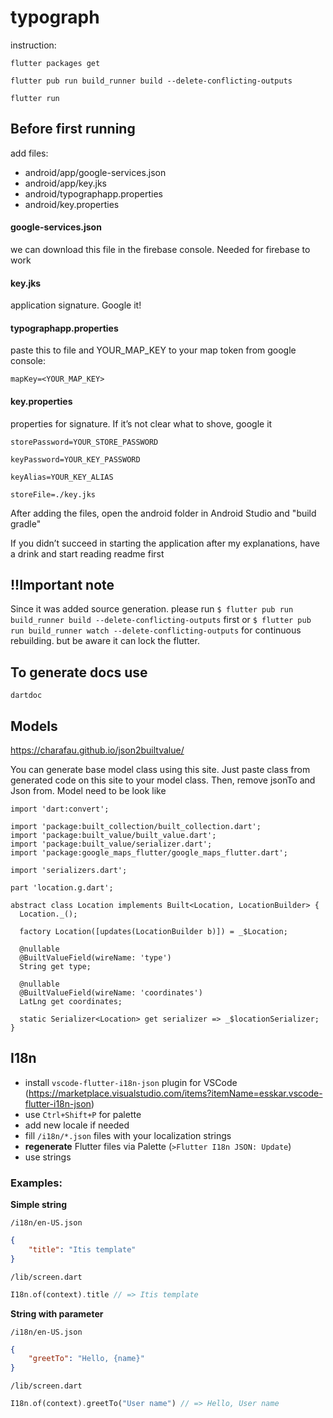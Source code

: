 # typograph

instruction:

`flutter packages get`

`flutter pub run build_runner build --delete-conflicting-outputs`

`flutter run`

## Before first running

add files:

- android/app/google-services.json
- android/app/key.jks
- android/typographapp.properties
- android/key.properties

#### google-services.json
we can download this file in the firebase console. Needed for firebase to work

#### key.jks
application signature. Google it!

#### typographapp.properties
paste this to file and YOUR_MAP_KEY to your map token from google console:

```
mapKey=<YOUR_MAP_KEY>
```

#### key.properties

properties for signature. If it’s not clear what to shove, google it
```
storePassword=YOUR_STORE_PASSWORD

keyPassword=YOUR_KEY_PASSWORD

keyAlias=YOUR_KEY_ALIAS

storeFile=./key.jks
```
After adding the files, open the android folder in Android Studio and "build gradle"

If you didn’t succeed in starting the application after my explanations, have a drink and start reading readme first

## !!Important note

Since it was added source generation. please run `$ flutter pub run build_runner build --delete-conflicting-outputs` first or `$ flutter pub run build_runner watch --delete-conflicting-outputs` for continuous rebuilding. but be aware it can lock the flutter.

## To generate docs use

`dartdoc`

## Models

https://charafau.github.io/json2builtvalue/

You can generate base model class using this site. Just paste class from generated code on this site to your model class.
Then, remove jsonTo and Json from.
Model need to be look like
```
import 'dart:convert';

import 'package:built_collection/built_collection.dart';
import 'package:built_value/built_value.dart';
import 'package:built_value/serializer.dart';
import 'package:google_maps_flutter/google_maps_flutter.dart';

import 'serializers.dart';

part 'location.g.dart';

abstract class Location implements Built<Location, LocationBuilder> {
  Location._();

  factory Location([updates(LocationBuilder b)]) = _$Location;

  @nullable
  @BuiltValueField(wireName: 'type')
  String get type;
  
  @nullable
  @BuiltValueField(wireName: 'coordinates')
  LatLng get coordinates;

  static Serializer<Location> get serializer => _$locationSerializer;
}
```

## I18n

- install `vscode-flutter-i18n-json` plugin for VSCode (https://marketplace.visualstudio.com/items?itemName=esskar.vscode-flutter-i18n-json)
- use `Ctrl+Shift+P` for palette
- add new locale if needed
- fill `/i18n/*.json` files with your localization strings
- **regenerate** Flutter files via Palette (`>Flutter I18n JSON: Update`)
- use strings

### Examples:
**Simple string**

`/i18n/en-US.json`
```json
{
    "title": "Itis template"
}
```
`/lib/screen.dart`
```dart
I18n.of(context).title // => Itis template
```

**String with parameter**

`/i18n/en-US.json`
```json
{
    "greetTo": "Hello, {name}"
}
```
`/lib/screen.dart`
```dart
I18n.of(context).greetTo("User name") // => Hello, User name
```

